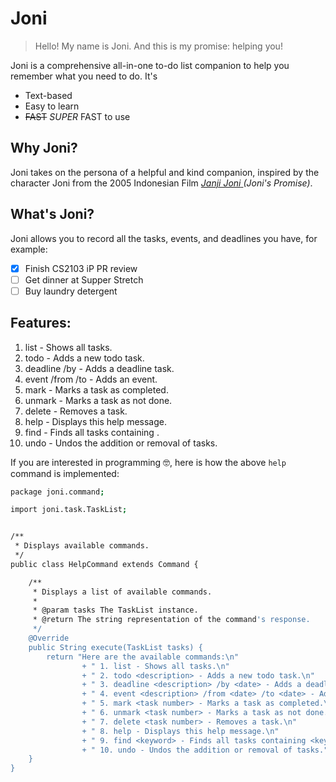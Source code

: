# Joni
> Hello! My name is Joni. And this is my promise: helping you!

Joni is a comprehensive all-in-one to-do list companion to help you remember what you need to do. It's
- Text-based
- Easy to learn
- ~~FAST~~ _SUPER_ FAST to use

## Why Joni?
Joni takes on the persona of a helpful and kind companion, inspired by the character Joni from the 2005 Indonesian Film [_Janji Joni_ ](https://www.youtube.com/watch?v=Fe6-TV79Z4k) _(Joni's Promise)_. 

## What's Joni?
Joni allows you to record all the tasks, events, and deadlines you have, for example:
- [x] Finish CS2103 iP PR review
- [ ] Get dinner at Supper Stretch
- [ ] Buy laundry detergent

## Features:
1. list - Shows all tasks.
2.  todo <description> - Adds a new todo task.
3.  deadline <description> /by <date> - Adds a deadline task.
4.  event <description> /from <date> /to <date> - Adds an event.
5.  mark <task number> - Marks a task as completed.
6.  unmark <task number> - Marks a task as not done.
7.  delete <task number> - Removes a task.
8.  help - Displays this help message.
9.  find <keyword> - Finds all tasks containing <keyword>.
10. undo - Undos the addition or removal of tasks.

If you are interested in programming 🤓, here is how the above `help` command is implemented:
```bash
package joni.command;

import joni.task.TaskList;


/**
 * Displays available commands.
 */
public class HelpCommand extends Command {

    /**
     * Displays a list of available commands.
     *
     * @param tasks The TaskList instance.
     * @return The string representation of the command's response.
     */
    @Override
    public String execute(TaskList tasks) {
        return "Here are the available commands:\n"
                + " 1. list - Shows all tasks.\n"
                + " 2. todo <description> - Adds a new todo task.\n"
                + " 3. deadline <description> /by <date> - Adds a deadline task.\n"
                + " 4. event <description> /from <date> /to <date> - Adds an event.\n"
                + " 5. mark <task number> - Marks a task as completed.\n"
                + " 6. unmark <task number> - Marks a task as not done.\n"
                + " 7. delete <task number> - Removes a task.\n"
                + " 8. help - Displays this help message.\n"
                + " 9. find <keyword> - Finds all tasks containing <keyword>.\n"
                + " 10. undo - Undos the addition or removal of tasks.";
    }
}
```
